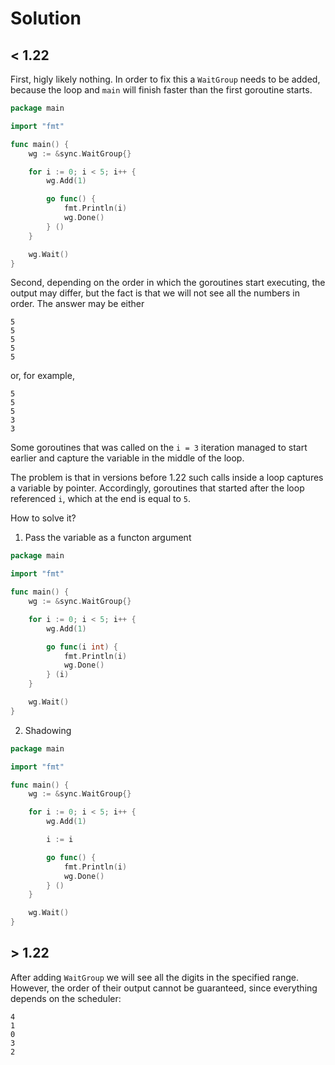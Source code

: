 # Solution
## < 1.22

First, higly likely nothing. In order to fix this a `WaitGroup` needs to be added, because the loop and `main` will finish faster than the first goroutine starts.
```go
package main

import "fmt"

func main() {
	wg := &sync.WaitGroup{}

	for i := 0; i < 5; i++ {
		wg.Add(1)

		go func() {
			fmt.Println(i)
			wg.Done()
		} ()
	}

	wg.Wait()
}
```

Second, depending on the order in which the goroutines start executing, the output may differ, but the fact is that we will not see all the numbers in order. The answer may be either

```
5
5
5
5
5
```
or, for example,
```
5
5
5
3
3
```
Some goroutines that was called on the `i = 3` iteration managed to start earlier and capture the variable in the middle of the loop.

The problem is that in versions before 1.22 such calls inside a loop captures a variable by pointer. Accordingly, goroutines that started after the loop referenced `i`, which at the end is equal to `5`. 

How to solve it?

1) Pass the variable as a functon argument
```go
package main

import "fmt"

func main() {
	wg := &sync.WaitGroup{}

	for i := 0; i < 5; i++ {
		wg.Add(1)

		go func(i int) {
			fmt.Println(i)
			wg.Done()
		} (i)
	}

	wg.Wait()
}
```

2) Shadowing
```go
package main

import "fmt"

func main() {
	wg := &sync.WaitGroup{}

	for i := 0; i < 5; i++ {
		wg.Add(1)

		i := i

		go func() {
			fmt.Println(i)
			wg.Done()
		} ()
	}

	wg.Wait()
}
```

## > 1.22
After adding `WaitGroup` we will see all the digits in the specified range. However, the order of their output cannot be guaranteed, since everything depends on the scheduler:

```
4
1
0
3
2
```